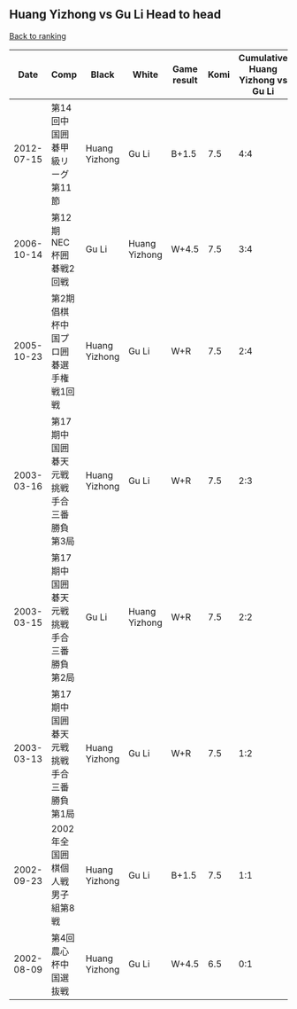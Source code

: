 ## Huang Yizhong vs Gu Li Head to head

[Back to ranking](../../index.md)




| **Date** | **Comp** | **Black** | **White** | **Game result** | **Komi** | **Cumulative Huang Yizhong vs Gu Li** | **Huang Yizhong streak** | **Gu Li streak** | 
| --- | --- | --- | --- | --- | --- | --- | --- | --- |
| 2012-07-15 | 第14回中国囲碁甲級リーグ第11節 | Huang Yizhong | Gu Li | B+1.5 | 7.5 | 4:4 | 2 | 0 | 
| 2006-10-14 | 第12期NEC杯囲碁戦2回戦 | Gu Li | Huang Yizhong | W+4.5 | 7.5 | 3:4 | 1 | 0 | 
| 2005-10-23 | 第2期倡棋杯中国プロ囲碁選手権戦1回戦 | Huang Yizhong | Gu Li | W+R | 7.5 | 2:4 | 0 | 2 | 
| 2003-03-16 | 第17期中国囲碁天元戦挑戦手合三番勝負第3局 | Huang Yizhong | Gu Li | W+R | 7.5 | 2:3 | 0 | 1 | 
| 2003-03-15 | 第17期中国囲碁天元戦挑戦手合三番勝負第2局 | Gu Li | Huang Yizhong | W+R | 7.5 | 2:2 | 1 | 0 | 
| 2003-03-13 | 第17期中国囲碁天元戦挑戦手合三番勝負第1局 | Huang Yizhong | Gu Li | W+R | 7.5 | 1:2 | 0 | 1 | 
| 2002-09-23 | 2002年全国囲棋個人戦男子組第8戦 | Huang Yizhong | Gu Li | B+1.5 | 7.5 | 1:1 | 1 | 0 | 
| 2002-08-09 | 第4回農心杯中国選抜戦 | Huang Yizhong | Gu Li | W+4.5 | 6.5 | 0:1 | 0 | 1 |




